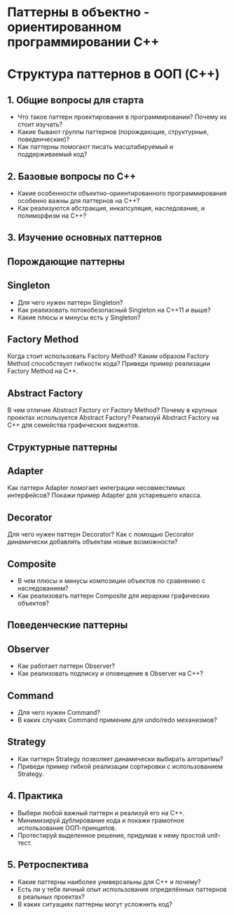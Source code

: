 # Паттерны в объектно - ориентированном программировании C++

# Структура паттернов в ООП (C++)

## 1. Общие вопросы для старта

- Что такое паттерн проектирования в программировании? Почему их стоит изучать?
- Какие бывают группы паттернов (порождающие, структурные, поведенческие)?
- Как паттерны помогают писать масштабируемый и поддерживаемый код?

## 2. Базовые вопросы по С++

- Какие особенности объектно-ориентированного программирования особенно важны для паттернов на C++?
- Как реализуются абстракция, инкапсуляция, наследование, и полиморфизм на C++?

## 3. Изучение основных паттернов

## Порождающие паттерны

## Singleton

- Для чего нужен паттерн Singleton?
- Как реализовать потокобезопасный Singleton на C++11 и выше?
- Какие плюсы и минусы есть у Singleton?

## Factory Method

Когда стоит использовать Factory Method?
Каким образом Factory Method способствует гибкости кода?
Приведи пример реализации Factory Method на C++.

## Abstract Factory

В чем отличие Abstract Factory от Factory Method?
Почему в крупных проектах используется Abstract Factory?
Реализуй Abstract Factory на C++ для семейства графических виджетов.

## Структурные паттерны

## Adapter

Как паттерн Adapter помогает интеграции несовместимых интерфейсов?
Покажи пример Adapter для устаревшего класса.

## Decorator

Для чего нужен паттерн Decorator?
Как с помощью Decorator динамически добавлять объектам новые возможности?

## Composite

- В чем плюсы и минусы композиции объектов по сравнению с наследованием?
- Как реализовать паттерн Composite для иерархии графических объектов?

## Поведенческие паттерны

## Observer

- Как работает паттерн Observer?
- Как реализовать подписку и оповещение в Observer на C++?

## Command

- Для чего нужен Command?
- В каких случаях Command применим для undo/redo механизмов?

## Strategy

- Как паттерн Strategy позволяет динамически выбирать алгоритмы?
- Приведи пример гибкой реализации сортировки с использованием Strategy.

## 4. Практика

- Выбери любой важный паттерн и реализуй его на C++.
- Минимизируй дублирование кода и покажи грамотное использование ООП-принципов.
- Протестируй выделенное решение, придумав к нему простой unit-тест.

## 5. Ретроспектива

- Какие паттерны наиболее универсальны для С++ и почему?
- Есть ли у тебя личный опыт использования определённых паттернов в реальных проектах?
- В каких ситуациях паттерны могут усложнить код?

